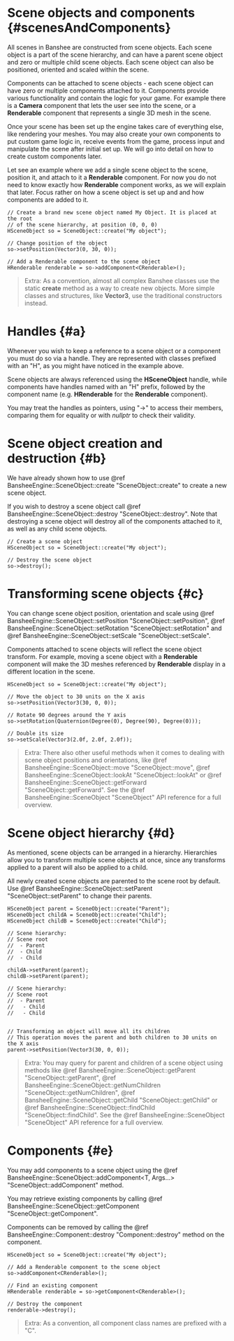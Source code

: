 Scene objects and components					{#scenesAndComponents}
===============

All scenes in Banshee are constructed from scene objects. Each scene object is a part of the scene hierarchy, and can have a parent scene object and zero or multiple child scene objects. Each scene object can also be positioned, oriented and scaled within the scene.

Components can be attached to scene objects - each scene object can have zero or multiple components attached to it. Components provide various functionality and contain the logic for your game. For example there is a **Camera** component that lets the user see into the scene, or a **Renderable** component that represents a single 3D mesh in the scene. 

Once your scene has been set up the engine takes care of everything else, like rendering your meshes. You may also create your own components to put custom game logic in, receive events from the game, process input and manipulate the scene after initial set up. We will go into detail on how to create custom components later.

Let see an example where we add a single scene object to the scene, position it, and attach to it a **Renderable** component. For now you do not need to know exactly how **Renderable** component works, as we will explain that later. Focus rather on how a scene object is set up and and how components are added to it.

~~~~~~~~~~~~~{.cpp}
// Create a brand new scene object named My Object. It is placed at the root 
// of the scene hierarchy, at position (0, 0, 0)
HSceneObject so = SceneObject::create("My object");

// Change position of the object
so->setPosition(Vector3(0, 30, 0));

// Add a Renderable component to the scene object
HRenderable renderable = so->addComponent<CRenderable>();
~~~~~~~~~~~~~

> Extra: As a convention, almost all complex Banshee classes use the static **create** method as a way to create new objects. More simple classes and structures, like **Vector3**, use the traditional constructors instead.

# Handles {#a}
Whenever you wish to keep a reference to a scene object or a component you must do so via a handle. They are represented with classes prefixed with an "H", as you might have noticed in the example above. 

Scene objects are always referenced using the **HSceneObject** handle, while components have handles named with an "H" prefix, followed by the component name (e.g. **HRenderable** for the **Renderable** component).

You may treat the handles as pointers, using "->" to access their members, comparing them for equality or with *nullptr* to check their validity. 

# Scene object creation and destruction {#b}
We have already shown how to use @ref BansheeEngine::SceneObject::create "SceneObject::create" to create a new scene object. 

If you wish to destroy a scene object call @ref BansheeEngine::SceneObject::destroy "SceneObject::destroy". Note that destroying a scene object will destroy all of the components attached to it, as well as any child scene objects.

~~~~~~~~~~~~~{.cpp}
// Create a scene object
HSceneObject so = SceneObject::create("My object");

// Destroy the scene object
so->destroy();
~~~~~~~~~~~~~

# Transforming scene objects {#c}
You can change scene object position, orientation and scale using @ref BansheeEngine::SceneObject::setPosition "SceneObject::setPosition", @ref BansheeEngine::SceneObject::setRotation "SceneObject::setRotation" and @ref BansheeEngine::SceneObject::setScale "SceneObject::setScale".

Components attached to scene objects will reflect the scene object transform. For example, moving a scene object with a **Renderable** component will make the 3D meshes referenced by **Renderable** display in a different location in the scene.

~~~~~~~~~~~~~{.cpp}
HSceneObject so = SceneObject::create("My object");

// Move the object to 30 units on the X axis
so->setPosition(Vector3(30, 0, 0));

// Rotate 90 degrees around the Y axis
so->setRotation(Quaternion(Degree(0), Degree(90), Degree(0)));

// Double its size
so->setScale(Vector3(2.0f, 2.0f, 2.0f));
~~~~~~~~~~~~~

> Extra: There also other useful methods when it comes to dealing with scene object positions and orientations, like @ref BansheeEngine::SceneObject::move "SceneObject::move", @ref BansheeEngine::SceneObject::lookAt "SceneObject::lookAt" or @ref BansheeEngine::SceneObject::getForward "SceneObject::getForward". See the @ref BansheeEngine::SceneObject "SceneObject" API reference for a full overview.

# Scene object hierarchy {#d}
As mentioned, scene objects can be arranged in a hierarchy. Hierarchies allow you to transform multiple scene objects at once, since any transforms applied to a parent will also be applied to a child.

All newly created scene objects are parented to the scene root by default. Use @ref BansheeEngine::SceneObject::setParent "SceneObject::setParent" to change their parents.

~~~~~~~~~~~~~{.cpp}
HSceneObject parent = SceneObject::create("Parent");
HSceneObject childA = SceneObject::create("Child");
HSceneObject childB = SceneObject::create("Child");

// Scene hierarchy:
// Scene root
//  - Parent
//  - Child
//  - Child 

childA->setParent(parent);
childB->setParent(parent);

// Scene hierarchy:
// Scene root
//  - Parent
//   - Child
//   - Child 


// Transforming an object will move all its children
// This operation moves the parent and both children to 30 units on the X axis
parent->setPosition(Vector3(30, 0, 0));
~~~~~~~~~~~~~

> Extra: You may query for parent and children of a scene object using methods like @ref BansheeEngine::SceneObject::getParent "SceneObject::getParent", @ref BansheeEngine::SceneObject::getNumChildren "SceneObject::getNumChildren", @ref BansheeEngine::SceneObject::getChild "SceneObject::getChild" or @ref BansheeEngine::SceneObject::findChild "SceneObject::findChild". See the @ref BansheeEngine::SceneObject "SceneObject" API reference for a full overview.

# Components {#e}
You may add components to a scene object using the @ref BansheeEngine::SceneObject::addComponent<T, Args...> "SceneObject::addComponent<T>" method. 

You may retrieve existing components by calling @ref BansheeEngine::SceneObject::getComponent<T> "SceneObject::getComponent<T>".

Components can be removed by calling the @ref BansheeEngine::Component::destroy "Component::destroy" method on the component.

~~~~~~~~~~~~~{.cpp}
HSceneObject so = SceneObject::create("My object");

// Add a Renderable component to the scene object
so->addComponent<CRenderable>();

// Find an existing component
HRenderable renderable = so->getComponent<CRenderable>();

// Destroy the component
renderable->destroy();
~~~~~~~~~~~~~

> Extra: As a convention, all component class names are prefixed with a "C".